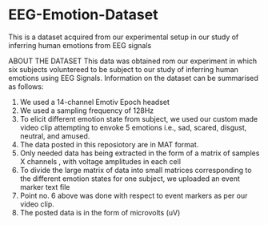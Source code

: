 # EEG-Emotion-Dataset
This is a dataset acquired from our experimental setup in our study of inferring human emotions from EEG signals


ABOUT THE DATASET
This data was obtained rom our experiment in which six subjects voluntereed to be subject to our study of inferring human emotions using EEG Signals.
Information on the dataset can be summarised as follows:

1) We used a 14-channel Emotiv Epoch headset 
2) We used a sampling frequency of 128Hz
3) To elicit different emotion state from subject, we used our custom made video clip attempting to envoke 5 emotions i.e., sad, scared, disgust, neutral, and amused.
4) The data posted in this reposiotory are in MAT format.
5) Only needed data has being extracted in the form of a matrix of samples X channels , with voltage amplitudes in each cell
6) To divide the large matrix of data into small matrices corresponding to the different emotion states for one subject, we uploaded an event marker text file
7) Point no. 6 above was done with respect to event markers as per our video clip.
8) The posted data is in the form of microvolts (uV)
